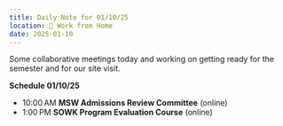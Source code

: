 ```yaml
---
title: Daily Note for 01/10/25
location: 🏡 Work from Home
date: 2025-01-10
---
```

Some collaborative meetings today and working on getting ready for the semester and for our site visit.

**Schedule 01/10/25**

- 10:00 AM **MSW Admissions Review Committee** (online)
- 1:00 PM **SOWK Program Evaluation Course** (online)